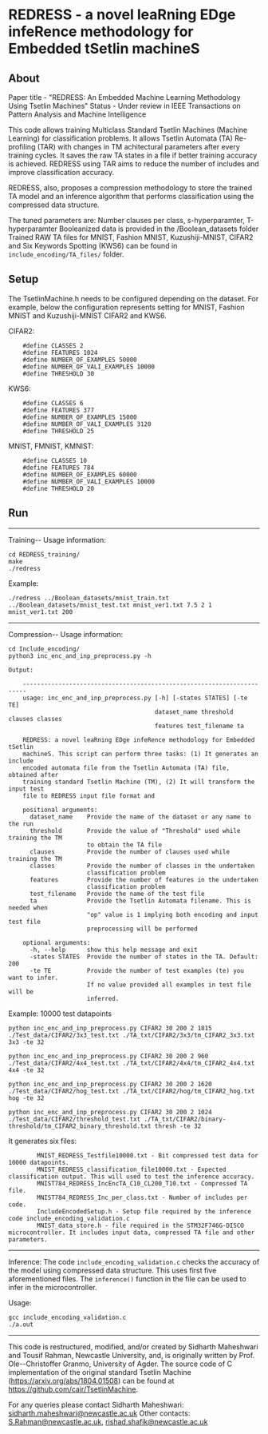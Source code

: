 # REDRESS - a novel leaRning EDge infeRence methodology for Embedded tSetlin machineS

## About
Paper title - "REDRESS: An Embedded Machine Learning Methodology Using Tsetlin Machines"
Status - Under review in IEEE Transactions on Pattern Analysis and Machine Intelligence

This code allows training Multiclass Standard Tsetlin Machines (Machine Learning) for classification problems. It allows Tsetlin Automata (TA) Re-profiling (TAR) with changes in TM achitectural parameters after every training cycles. It saves the raw TA states in a file if better training accuracy is achieved. REDRESS using TAR aims to reduce the number of includes and improve classification accuracy. 

REDRESS, also, proposes a compression methodology to store the trained TA model and an inference algorithm that performs classification using the compressed data structure. 

The tuned parameters are: Number clauses per class, s-hyperparamter, T-hyperparamter 
Booleanized data is provided in the /Boolean_datasets folder
Trained RAW TA files for MNIST, Fashion MNIST, Kuzushiji-MNIST, CIFAR2 and Six Keywords Spotting (KWS6) can be found in `include_encoding/TA_files/` folder.

## Setup

The TsetlinMachine.h needs to be configured depending on the dataset. For example, below the configuration represents setting for MNIST, Fashion MNIST and Kuzushiji-MNIST CIFAR2 and KWS6.

CIFAR2:

		#define CLASSES 2
		#define FEATURES 1024
		#define NUMBER_OF_EXAMPLES 50000
		#define NUMBER_OF_VALI_EXAMPLES 10000
		#define THRESHOLD 30

KWS6:

		#define CLASSES 6
		#define FEATURES 377
		#define NUMBER_OF_EXAMPLES 15000
		#define NUMBER_OF_VALI_EXAMPLES 3120
		#define THRESHOLD 25

MNIST, FMNIST, KMNIST:

		#define CLASSES 10
		#define FEATURES 784
		#define NUMBER_OF_EXAMPLES 60000
		#define NUMBER_OF_VALI_EXAMPLES 10000
		#define THRESHOLD 20

## Run
--------------------------------------------------------------------------
Training--
Usage information:
```
cd REDRESS_training/
make
./redress
```
Example:
```
./redress ../Boolean_datasets/mnist_train.txt ../Boolean_datasets/mnist_test.txt mnist_ver1.txt 7.5 2 1 mnist_ver1.txt 200
```

--------------------------------------------------------------------------

Compression--
Usage information:
```
cd Include_encoding/
python3 inc_enc_and_inp_preprocess.py -h
```

    Output: 

        -----------------------------------------------------------------------
		usage: inc_enc_and_inp_preprocess.py [-h] [-states STATES] [-te TE]
		                                     dataset_name threshold clauses classes
		                                     features test_filename ta

		REDRESS: a novel leaRning EDge infeRence methodology for Embedded tSetlin
		machineS. This script can perform three tasks: (1) It generates an include
		encoded automata file from the Tsetlin Automata (TA) file, obtained after
		training standard Tsetlin Machine (TM), (2) It will transform the input test
		file to REDRESS input file format and

		positional arguments:
		  dataset_name    Provide the name of the dataset or any name to the run
		  threshold       Provide the value of "Threshold" used while training the TM
		                  to obtain the TA file
		  clauses         Provide the number of clauses used while training the TM
		  classes         Provide the number of classes in the undertaken
		                  classification problem
		  features        Provide the number of features in the undertaken
		                  classification problem
		  test_filename   Provide the name of the test file
		  ta              Provide the Tsetlin Automata filename. This is needed when
		                  "op" value is 1 implying both encoding and input test file
		                  preprocessing will be performed

		optional arguments:
		  -h, --help      show this help message and exit
		  -states STATES  Provide the number of states in the TA. Default: 200
		  -te TE          Provide the number of test examples (te) you want to infer.
		                  If no value provided all examples in test file will be
		                  inferred.

Example: 10000 test datapoints
```
python inc_enc_and_inp_preprocess.py CIFAR2 30 200 2 1815 ./Test_data/CIFAR2/3x3_test.txt ./TA_txt/CIFAR2/3x3/tm_CIFAR2_3x3.txt 3x3 -te 32

python inc_enc_and_inp_preprocess.py CIFAR2 30 200 2 960 ./Test_data/CIFAR2/4x4_test.txt ./TA_txt/CIFAR2/4x4/tm_CIFAR2_4x4.txt 4x4 -te 32

python inc_enc_and_inp_preprocess.py CIFAR2 30 200 2 1620 ./Test_data/CIFAR2/hog_test.txt ./TA_txt/CIFAR2/hog/tm_CIFAR2_hog.txt hog -te 32

python inc_enc_and_inp_preprocess.py CIFAR2 30 200 2 1024 ./Test_data/CIFAR2/threshold_test.txt ./TA_txt/CIFAR2/binary-threshold/tm_CIFAR2_binary_threshold.txt thresh -te 32
```
It generates six files:

			MNIST_REDRESS_Testfile10000.txt - Bit compressed test data for 10000 datapoints.
			MNIST_REDRESS_classification_file10000.txt - Expected classification output. This will used to test the inference accuracy.
			MNIST784_REDRESS_IncEncTA_C10_CL200_T10.txt - Compressed TA file.
			MNIST784_REDRESS_Inc_per_class.txt - Number of includes per code.
			IncludeEncodedSetup.h - Setup file required by the inference code include_encoding_validation.c
			MNIST_data_store.h - file required in the STM32F746G-DISCO microcontroller. It includes input data, compressed TA file and other parameters.

--------------------------------------------------------------------------

Inference: The code `include_encoding_validation.c` checks the accuracy of the model using compressed data structure. This uses first five aforementioned files. The `inference()` function in the file can be used to infer in the microcontroller.

Usage: 
```
gcc include_encoding_validation.c
./a.out
```

--------------------------------------------------------------------------
This code is restructured, modified, and/or created by Sidharth Maheshwari and Tousif Rahman, Newcastle University, and, is originally written by Prof. Ole--Christoffer Granmo, University of Agder.
The source code of C implementation of the original standard Tsetlin Machine (https://arxiv.org/abs/1804.01508) can be found at https://github.com/cair/TsetlinMachine.

For any queries please contact Sidharth Maheshwari: sidharth.maheshwari@newcastle.ac.uk
Other contacts: S.Rahman@newcastle.ac.uk, rishad.shafik@newcastle.ac.uk

